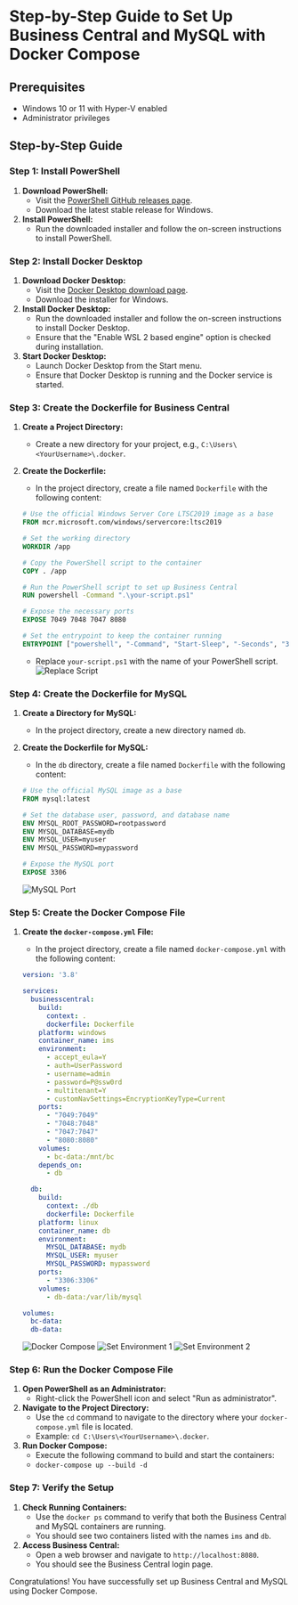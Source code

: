 # Step-by-Step Guide to Set Up Business Central and MySQL with Docker Compose

## Prerequisites
- Windows 10 or 11 with Hyper-V enabled
- Administrator privileges

## Step-by-Step Guide

### Step 1: Install PowerShell
1. **Download PowerShell:**
    - Visit the [PowerShell GitHub releases page](https://github.com/PowerShell/PowerShell/releases).
    - Download the latest stable release for Windows.
2. **Install PowerShell:**
    - Run the downloaded installer and follow the on-screen instructions to install PowerShell.

### Step 2: Install Docker Desktop
1. **Download Docker Desktop:**
    - Visit the [Docker Desktop download page](https://www.docker.com/products/docker-desktop).
    - Download the installer for Windows.
2. **Install Docker Desktop:**
    - Run the downloaded installer and follow the on-screen instructions to install Docker Desktop.
    - Ensure that the "Enable WSL 2 based engine" option is checked during installation.
3. **Start Docker Desktop:**
    - Launch Docker Desktop from the Start menu.
    - Ensure that Docker Desktop is running and the Docker service is started.

### Step 3: Create the Dockerfile for Business Central
1. **Create a Project Directory:**
    - Create a new directory for your project, e.g., `C:\Users\<YourUsername>\.docker`.
2. **Create the Dockerfile:**
    - In the project directory, create a file named `Dockerfile` with the following content:

    ```dockerfile
    # Use the official Windows Server Core LTSC2019 image as a base
    FROM mcr.microsoft.com/windows/servercore:ltsc2019

    # Set the working directory
    WORKDIR /app

    # Copy the PowerShell script to the container
    COPY . /app

    # Run the PowerShell script to set up Business Central
    RUN powershell -Command ".\your-script.ps1"

    # Expose the necessary ports
    EXPOSE 7049 7048 7047 8080

    # Set the entrypoint to keep the container running
    ENTRYPOINT ["powershell", "-Command", "Start-Sleep", "-Seconds", "3600"]
    ```
    - Replace `your-script.ps1` with the name of your PowerShell script.
    ![Replace Script](https://raw.githubusercontent.com/Coretec-Solutions-Africa-Attachees/AL-Language-Programming/Enock/1st%20August%20code/Bc%20Pic.png)

### Step 4: Create the Dockerfile for MySQL
1. **Create a Directory for MySQL:**
    - In the project directory, create a new directory named `db`.
2. **Create the Dockerfile for MySQL:**
    - In the `db` directory, create a file named `Dockerfile` with the following content:

    ```dockerfile
    # Use the official MySQL image as a base
    FROM mysql:latest

    # Set the database user, password, and database name
    ENV MYSQL_ROOT_PASSWORD=rootpassword
    ENV MYSQL_DATABASE=mydb
    ENV MYSQL_USER=myuser
    ENV MYSQL_PASSWORD=mypassword

    # Expose the MySQL port
    EXPOSE 3306
    ```
    ![MySQL Port](https://github.com/Coretec-Solutions-Africa-Attachees/AL-Language-Programming/blob/Enock/1st%20August%20code/Db%20pic.png?raw=true)

### Step 5: Create the Docker Compose File
1. **Create the `docker-compose.yml` File:**
    - In the project directory, create a file named `docker-compose.yml` with the following content:

    ```yaml
    version: '3.8'

    services:
      businesscentral:
        build:
          context: .
          dockerfile: Dockerfile
        platform: windows
        container_name: ims
        environment:
          - accept_eula=Y
          - auth=UserPassword
          - username=admin
          - password=P@ssw0rd
          - multitenant=Y
          - customNavSettings=EncryptionKeyType=Current
        ports:
          - "7049:7049"
          - "7048:7048"
          - "7047:7047"
          - "8080:8080"
        volumes:
          - bc-data:/mnt/bc
        depends_on:
          - db

      db:
        build:
          context: ./db
          dockerfile: Dockerfile
        platform: linux
        container_name: db
        environment:
          MYSQL_DATABASE: mydb
          MYSQL_USER: myuser
          MYSQL_PASSWORD: mypassword
        ports:
          - "3306:3306"
        volumes:
          - db-data:/var/lib/mysql

    volumes:
      bc-data:
      db-data:
    ```
    ![Docker Compose](https://github.com/Coretec-Solutions-Africa-Attachees/AL-Language-Programming/blob/Enock/1st%20August%20code/Docker-compose%20yml.png?raw=true)
    ![Set Environment 1](https://github.com/Coretec-Solutions-Africa-Attachees/AL-Language-Programming/blob/Enock/1st%20August%20code/Set%20env%201.png?raw=true)
    ![Set Environment 2](https://github.com/Coretec-Solutions-Africa-Attachees/AL-Language-Programming/blob/Enock/1st%20August%20code/set%20env%202.png?raw=true)

### Step 6: Run the Docker Compose File
1. **Open PowerShell as an Administrator:**
    - Right-click the PowerShell icon and select "Run as administrator".
2. **Navigate to the Project Directory:**
    - Use the `cd` command to navigate to the directory where your `docker-compose.yml` file is located.
    - Example: `cd C:\Users\<YourUsername>\.docker`.
3. **Run Docker Compose:**
    - Execute the following command to build and start the containers:
    - `docker-compose up --build -d`

### Step 7: Verify the Setup
1. **Check Running Containers:**
    - Use the `docker ps` command to verify that both the Business Central and MySQL containers are running.
    - You should see two containers listed with the names `ims` and `db`.
2. **Access Business Central:**
    - Open a web browser and navigate to `http://localhost:8080`.
    - You should see the Business Central login page.

Congratulations! You have successfully set up Business Central and MySQL using Docker Compose.
